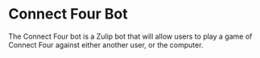 # Connect Four Bot

The Connect Four bot is a Zulip bot that will allow users
to play a game of Connect Four against either another user,
or the computer.
